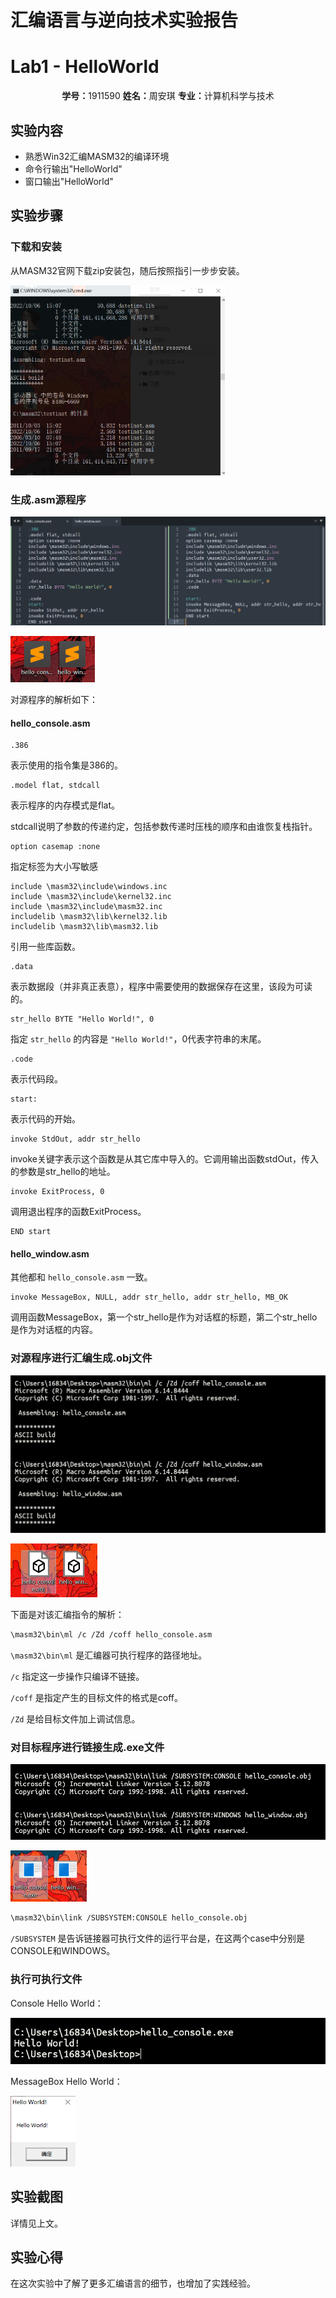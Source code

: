 # 汇编语言与逆向技术实验报告

# Lab1 - HelloWorld

<center><b>学号：</b>1911590   <b>姓名：</b>周安琪 <b>专业：</b>计算机科学与技术</center>

## 实验内容

- 熟悉Win32汇编MASM32的编译环境
- 命令行输出"HelloWorld"
- 窗口输出"HelloWorld"

## 实验步骤

### 下载和安装

从MASM32官网下载zip安装包，随后按照指引一步步安装。

<img src="image-20221006150812393.png" alt="image-20221006150812393" style="zoom: 40%;" />

### 生成.asm源程序

![image-20221006151616914](image-20221006151616914.png)

<img src="image-20221006154206586.png" alt="image-20221006154206586" style="zoom: 50%;" />

对源程序的解析如下：

#### hello_console.asm

```assembly
.386
```

表示使用的指令集是386的。

```assembly
.model flat, stdcall
```

表示程序的内存模式是flat。

stdcall说明了参数的传递约定，包括参数传递时压栈的顺序和由谁恢复栈指针。

```assembly
option casemap :none
```

指定标签为大小写敏感

```assembly
include \masm32\include\windows.inc
include \masm32\include\kernel32.inc
include \masm32\include\masm32.inc
includelib \masm32\lib\kernel32.lib
includelib \masm32\lib\masm32.lib
```

引用一些库函数。

```assembly
.data
```

表示数据段（并非真正表意），程序中需要使用的数据保存在这里，该段为可读的。

```assembly
str_hello BYTE "Hello World!", 0
```

指定 `str_hello` 的内容是 `"Hello World!"`，0代表字符串的末尾。

```assembly
.code
```

表示代码段。

```assembly
start:
```

表示代码的开始。

```assembly
invoke StdOut, addr str_hello
```

invoke关键字表示这个函数是从其它库中导入的。它调用输出函数stdOut，传入的参数是str_hello的地址。

```assembly
invoke ExitProcess, 0
```

调用退出程序的函数ExitProcess。

```assembly
END start
```

#### hello_window.asm

其他都和 `hello_console.asm` 一致。

```assembly
invoke MessageBox, NULL, addr str_hello, addr str_hello, MB_OK 
```

调用函数MessageBox，第一个str_hello是作为对话框的标题，第二个str_hello是作为对话框的内容。

### 对源程序进行汇编生成.obj文件

![image-20221006153918237](image-20221006153918237.png)

<img src="image-20221006154146012.png" alt="image-20221006154146012" style="zoom: 50%;" />

下面是对该汇编指令的解析：

```bash
\masm32\bin\ml /c /Zd /coff hello_console.asm
```

`\masm32\bin\ml` 是汇编器可执行程序的路径地址。

`/c` 指定这一步操作只编译不链接。

`/coff` 是指定产生的目标文件的格式是coff。

`/Zd` 是给目标文件加上调试信息。

### 对目标程序进行链接生成.exe文件

![image-20221006154510609](image-20221006154510609.png)

<img src="image-20221006154525478.png" alt="image-20221006154525478" style="zoom:50%;" />

```bash
\masm32\bin\link /SUBSYSTEM:CONSOLE hello_console.obj
```

`/SUBSYSTEM` 是告诉链接器可执行文件的运行平台是，在这两个case中分别是CONSOLE和WINDOWS。

### 执行可执行文件

Console Hello World：

![image-20221006154735885](image-20221006154735885.png)

MessageBox Hello World：

<img src="image-20221006154623316.png" alt="image-20221006154623316" style="zoom:50%;" />

## 实验截图

详情见上文。

## 实验心得

在这次实验中了解了更多汇编语言的细节，也增加了实践经验。